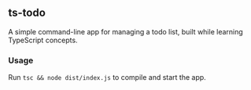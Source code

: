## ts-todo

A simple command-line app for managing a todo list, built while learning TypeScript concepts.

### Usage

Run `tsc && node dist/index.js` to compile and start the app.
